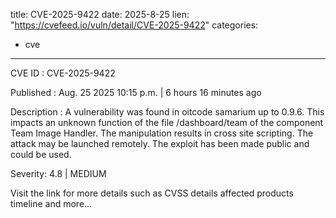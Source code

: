  
title: CVE-2025-9422
date: 2025-8-25
lien: "https://cvefeed.io/vuln/detail/CVE-2025-9422"
categories:
  - cve
---

CVE ID : CVE-2025-9422

Published :  Aug. 25
2025
10:15 p.m. | 6 hours
16 minutes ago

Description : A vulnerability was found in oitcode samarium up to 0.9.6. This impacts an unknown function of the file /dashboard/team of the component Team Image Handler. The manipulation results in cross site scripting. The attack may be launched remotely. The exploit has been made public and could be used.

Severity: 4.8 | MEDIUM

Visit the link for more details
such as CVSS details
affected products
timeline
and more...
